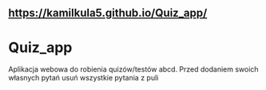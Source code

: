 ## https://kamilkula5.github.io/Quiz_app/

# Quiz_app
Aplikacja webowa do robienia quizów/testów abcd.
Przed dodaniem swoich własnych pytań usuń wszystkie pytania z puli
